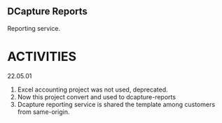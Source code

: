 ## DCapture Reports 
  
  Reporting service.

# ACTIVITIES

22.05.01
  
1. Excel accounting project was not used, deprecated.
2. Now this project convert and used to dcapture-reports
3. Dcapture reporting service is shared the template among customers from same-origin.  